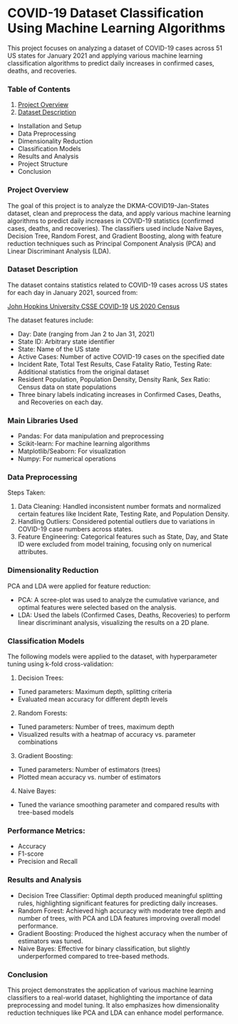 # COVID-19 Dataset Classification Using Machine Learning Algorithms

This project focuses on analyzing a dataset of COVID-19 cases across 51 US states for January 2021 and applying various machine learning classification algorithms to predict daily increases in confirmed cases, deaths, and recoveries.

### Table of Contents

1. [Project Overview](#Project_Overview)
2. [Dataset Description](#dataset_description)
- Installation and Setup
- Data Preprocessing
- Dimensionality Reduction
- Classification Models
- Results and Analysis
- Project Structure
- Conclusion


### Project Overview

The goal of this project is to analyze the DKMA-COVID19-Jan-States dataset, clean and preprocess the data, and apply various machine learning algorithms to predict daily increases in COVID-19 statistics (confirmed cases, deaths, and recoveries). The classifiers used include Naive Bayes, Decision Tree, Random Forest, and Gradient Boosting, along with feature reduction techniques such as Principal Component Analysis (PCA) and Linear Discriminant Analysis (LDA).

### Dataset Description

The dataset contains statistics related to COVID-19 cases across US states for each day in January 2021, sourced from:

[John Hopkins University CSSE COVID-19](https://github.com/CSSEGISandData/COVID-19)
[US 2020 Census](https://www.census.gov)

The dataset features include:

- Day: Date (ranging from Jan 2 to Jan 31, 2021)
- State ID: Arbitrary state identifier
- State: Name of the US state
- Active Cases: Number of active COVID-19 cases on the specified date
- Incident Rate, Total Test Results, Case Fatality Ratio, Testing Rate: Additional statistics from the original dataset
- Resident Population, Population Density, Density Rank, Sex Ratio: Census data on state populations
- Three binary labels indicating increases in Confirmed Cases, Deaths, and Recoveries on each day.

### Main Libraries Used
- Pandas: For data manipulation and preprocessing
- Scikit-learn: For machine learning algorithms
- Matplotlib/Seaborn: For visualization
- Numpy: For numerical operations

### Data Preprocessing

Steps Taken:
<br>
1. Data Cleaning: Handled inconsistent number formats and normalized certain features like Incident Rate, Testing Rate, and Population Density.
2. Handling Outliers: Considered potential outliers due to variations in COVID-19 case numbers across states.
3. Feature Engineering: Categorical features such as State, Day, and State ID were excluded from model training, focusing only on numerical attributes.

### Dimensionality Reduction

PCA and LDA were applied for feature reduction:

- PCA: A scree-plot was used to analyze the cumulative variance, and optimal features were selected based on the analysis.
- LDA: Used the labels (Confirmed Cases, Deaths, Recoveries) to perform linear discriminant analysis, visualizing the results on a 2D plane.

### Classification Models

The following models were applied to the dataset, with hyperparameter tuning using k-fold cross-validation:

1. Decision Trees:
- Tuned parameters: Maximum depth, splitting criteria
- Evaluated mean accuracy for different depth levels
2. Random Forests:
- Tuned parameters: Number of trees, maximum depth
- Visualized results with a heatmap of accuracy vs. parameter combinations
3. Gradient Boosting:
- Tuned parameters: Number of estimators (trees)
- Plotted mean accuracy vs. number of estimators
4. Naive Bayes:
- Tuned the variance smoothing parameter and compared results with tree-based models

### Performance Metrics:
- Accuracy
- F1-score
- Precision and Recall

### Results and Analysis

- Decision Tree Classifier: Optimal depth produced meaningful splitting rules, highlighting significant features for predicting daily increases.
- Random Forest: Achieved high accuracy with moderate tree depth and number of trees, with PCA and LDA features improving overall model performance.
- Gradient Boosting: Produced the highest accuracy when the number of estimators was tuned.
- Naive Bayes: Effective for binary classification, but slightly underperformed compared to tree-based methods.

### Conclusion

This project demonstrates the application of various machine learning classifiers to a real-world dataset, highlighting the importance of data preprocessing and model tuning. It also emphasizes how dimensionality reduction techniques like PCA and LDA can enhance model performance.
  
